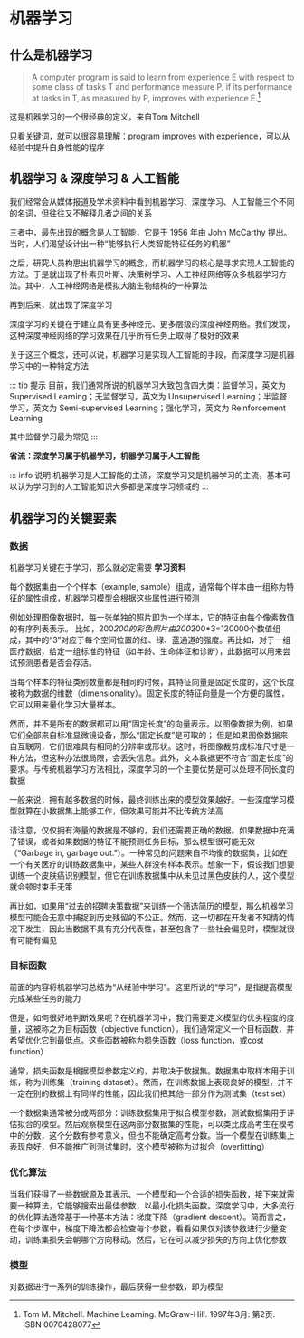 # 机器学习
## 什么是机器学习
> A computer program is said to learn from experience E with respect to some class of tasks T and performance measure P, if its performance at tasks in T, as measured by P, improves with experience E.[^1]

这是机器学习的一个很经典的定义，来自Tom Mitchell

只看关键词，就可以很容易理解：program improves with experience，可以从经验中提升自身性能的程序

## 机器学习 & 深度学习 & 人工智能

我们经常会从媒体报道及学术资料中看到机器学习、深度学习、人工智能三个不同的名词，但往往又不解释几者之间的关系

三者中，最先出现的概念是人工智能，它是于 1956 年由 John McCarthy 提出。当时，人们渴望设计出一种“能够执行人类智能特征任务的机器”

之后，研究人员构思出机器学习的概念，而机器学习的核心是寻求实现人工智能的方法。于是就出现了朴素贝叶斯、决策树学习、人工神经网络等众多机器学习方法。其中，人工神经网络是模拟大脑生物结构的一种算法

再到后来，就出现了深度学习

深度学习的关键在于建立具有更多神经元、更多层级的深度神经网络。我们发现，这种深度神经网络的学习效果在几乎所有任务上取得了极好的效果

关于这三个概念，还可以说，机器学习是实现人工智能的手段，而深度学习是机器学习中的一种特定方法

::: tip 提示
目前，我们通常所说的机器学习大致包含四大类：监督学习，英文为 Supervised Learning；无监督学习，英文为 Unsupervised Learning；半监督学习，英文为 Semi-supervised Learning；强化学习，英文为 Reinforcement Learning

其中监督学习最为常见
:::

**省流：深度学习属于机器学习，机器学习属于人工智能**

::: info 说明
机器学习是人工智能的主流，深度学习又是机器学习的主流，基本可以认为学习到的人工智能知识大多都是深度学习领域的
:::

## 机器学习的关键要素
### 数据
机器学习关键在于学习，那么就必定需要 **学习资料**

每个数据集由一个个样本（example, sample）组成，通常每个样本由一组称为特征的属性组成，机器学习模型会根据这些属性进行预测

例如处理图像数据时，每一张单独的照片即为一个样本，它的特征由每个像素数值的有序列表表示。 比如，200*200的彩色照片由200*200*3=120000个数值组成，其中的“3”对应于每个空间位置的红、绿、蓝通道的强度。再比如，对于一组医疗数据，给定一组标准的特征（如年龄、生命体征和诊断），此数据可以用来尝试预测患者是否会存活。

当每个样本的特征类别数量都是相同的时候，其特征向量是固定长度的，这个长度被称为数据的维数（dimensionality）。固定长度的特征向量是一个方便的属性，它可以用来量化学习大量样本。

然而，并不是所有的数据都可以用“固定长度”的向量表示。以图像数据为例，如果它们全部来自标准显微镜设备，那么“固定长度”是可取的； 但是如果图像数据来自互联网，它们很难具有相同的分辨率或形状。这时，将图像裁剪成标准尺寸是一种方法，但这种办法很局限，会丢失信息。此外，文本数据更不符合“固定长度”的要求。与传统机器学习方法相比，深度学习的一个主要优势是可以处理不同长度的数据

一般来说，拥有越多数据的时候，最终训练出来的模型效果越好。一些深度学习模型就算在小数据集上能够工作，但效果可能并不比传统方法高

请注意，仅仅拥有海量的数据是不够的，我们还需要正确的数据。如果数据中充满了错误，或者如果数据的特征不能预测任务目标，那么模型很可能无效（“Garbage in, garbage out.”）。一种常见的问题来自不均衡的数据集，比如在一个有关医疗的训练数据集中，某些人群没有样本表示。想象一下，假设我们想要训练一个皮肤癌识别模型，但它在训练数据集中从未见过黑色皮肤的人，这个模型就会顿时束手无策

再比如，如果用“过去的招聘决策数据”来训练一个筛选简历的模型，那么机器学习模型可能会无意中捕捉到历史残留的不公正。然而，这一切都在开发者不知情的情况下发生，因此当数据不具有充分代表性，甚至包含了一些社会偏见时，模型就很有可能有偏见

### 目标函数
前面的内容将机器学习总结为“从经验中学习”。这里所说的“学习”，是指提高模型完成某些任务的能力

但是，如何很好地判断效果呢？在机器学习中，我们需要定义模型的优劣程度的度量，这被称之为目标函数（objective function）。我们通常定义一个目标函数，并希望优化它到最低点。这些函数被称为损失函数（loss function，或cost function）

通常，损失函数是根据模型参数定义的，并取决于数据集。数据集中取样本用于训练，称为训练集（training dataset）。然而，在训练数据上表现良好的模型，并不一定在别的数据上有同样的性能，因此我们把其他一部分作为测试集（test set）

一个数据集通常被分成两部分：训练数据集用于拟合模型参数，测试数据集用于评估拟合的模型。然后观察模型在这两部分数据集的性能，可以类比成高考生在模考中的分数，这个分数有参考意义，但也不能确定高考分数。当一个模型在训练集上表现良好，但不能推广到测试集时，这个模型被称为过拟合（overfitting）

### 优化算法
当我们获得了一些数据源及其表示、一个模型和一个合适的损失函数，接下来就需要一种算法，它能够搜索出最佳参数，以最小化损失函数。深度学习中，大多流行的优化算法通常基于一种基本方法：梯度下降（gradient descent）。简而言之，在每个步骤中，梯度下降法都会检查每个参数，看看如果仅对该参数进行少量变动，训练集损失会朝哪个方向移动。然后，它在可以减少损失的方向上优化参数

### 模型
对数据进行一系列的训练操作，最后获得一些参数，即为模型

[^1]: Tom M. Mitchell. Machine Learning. McGraw-Hill. 1997年3月: 第2页. ISBN 0070428077